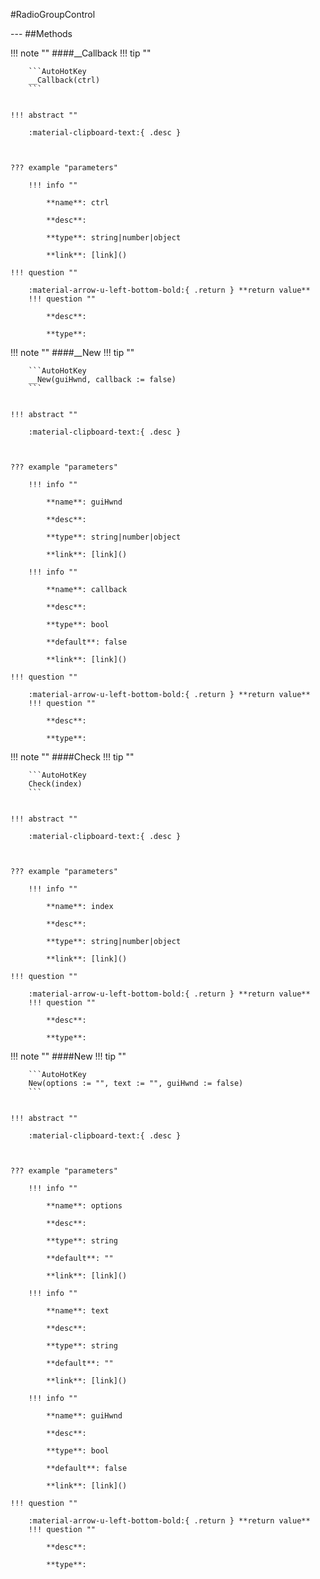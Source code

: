 #RadioGroupControl
<figure markdown="1">

</figure>
---
##Methods

!!! note ""
    ####__Callback
    !!! tip ""

        ```AutoHotKey
        __Callback(ctrl)
        ```


    !!! abstract ""

        :material-clipboard-text:{ .desc } 



    ??? example "parameters"

        !!! info ""

            **name**: ctrl

            **desc**: 

            **type**: string|number|object

            **link**: [link]()

    !!! question ""

        :material-arrow-u-left-bottom-bold:{ .return } **return value**
        !!! question ""

            **desc**: 

            **type**: 

!!! note ""
    ####__New
    !!! tip ""

        ```AutoHotKey
        __New(guiHwnd, callback := false)
        ```


    !!! abstract ""

        :material-clipboard-text:{ .desc } 



    ??? example "parameters"

        !!! info ""

            **name**: guiHwnd

            **desc**: 

            **type**: string|number|object

            **link**: [link]()

        !!! info ""

            **name**: callback

            **desc**: 

            **type**: bool

            **default**: false

            **link**: [link]()

    !!! question ""

        :material-arrow-u-left-bottom-bold:{ .return } **return value**
        !!! question ""

            **desc**: 

            **type**: 

!!! note ""
    ####Check
    !!! tip ""

        ```AutoHotKey
        Check(index)
        ```


    !!! abstract ""

        :material-clipboard-text:{ .desc } 



    ??? example "parameters"

        !!! info ""

            **name**: index

            **desc**: 

            **type**: string|number|object

            **link**: [link]()

    !!! question ""

        :material-arrow-u-left-bottom-bold:{ .return } **return value**
        !!! question ""

            **desc**: 

            **type**: 

!!! note ""
    ####New
    !!! tip ""

        ```AutoHotKey
        New(options := "", text := "", guiHwnd := false)
        ```


    !!! abstract ""

        :material-clipboard-text:{ .desc } 



    ??? example "parameters"

        !!! info ""

            **name**: options

            **desc**: 

            **type**: string

            **default**: ""

            **link**: [link]()

        !!! info ""

            **name**: text

            **desc**: 

            **type**: string

            **default**: ""

            **link**: [link]()

        !!! info ""

            **name**: guiHwnd

            **desc**: 

            **type**: bool

            **default**: false

            **link**: [link]()

    !!! question ""

        :material-arrow-u-left-bottom-bold:{ .return } **return value**
        !!! question ""

            **desc**: 

            **type**: 

